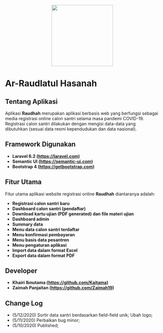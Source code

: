 <p align="center">
    <a href="https://raudhah.ac.id/daftaronline">
    <img src="https://res.cloudinary.com/kaitama/image/upload/v1589114229/Logo/logo_xklmuh.png" width="200">
    </a>
</p>

# Ar-Raudlatul Hasanah

## Tentang Aplikasi

Aplikasi **Raudhah** merupakan aplikasi berbasis web yang berfungsi sebagai media registrasi online calon santri selama masa pandemi COVID-19. Registrasi calon santri dilakukan dengan mengisi data-data yang dibutuhkan (sesuai data resmi kependudukan dan data nasional).

## Framework Digunakan

-   **Laravel 6.2 (https://laravel.com)**
-   **Semantic UI (https://semantic-ui.com)**
-   **Bootstrap 4 (https://getbootstrap.com)**

## Fitur Utama

Fitur utama aplikasi website registrasi online **Raudhah** diantaranya adalah:

-   **Registrasi calon santri baru**
-   **Dashboard calon santri (pendaftar)**
-   **Download kartu ujian (PDF generated) dan file materi ujian**
-   **Dashboard admin**
-   **Summary data**
-   **Menu data calon santri terdaftar**
-   **Menu konfirmasi pembayaran**
-   **Menu basis data pesantren**
-   **Menu pengaturan aplikasi**
-   **Import data dalam format Excel**
-   **Export data dalam format PDF**

## Developer

-   **Khairi Ibnutama (https://github.com/Kaitama)**
-   **Zaimah Panjaitan (https://github.com/Zaimah19)**

## Change Log

-   (5/12/2020) Sortir data santri berdasarkan field-field unik; Ubah logo;
-   (5/11/2020) Perbaikan bug minor;
-   (5/10/2020) Published;

